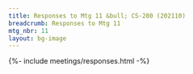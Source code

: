 ```yaml
---
title: Responses to Mtg 11 &bull; CS-280 (202110)
breadcrumb: Responses to Mtg 11
mtg_nbr: 11
layout: bg-image
---
```


{%- include meetings/responses.html -%}
